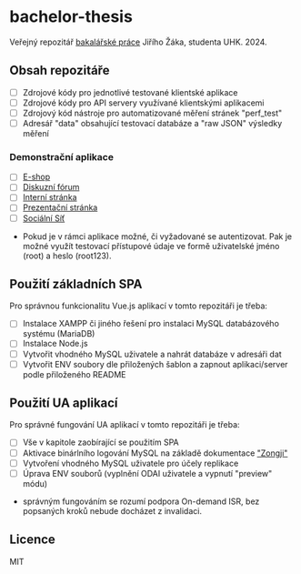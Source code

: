 # bachelor-thesis

Veřejný repozitář [bakalářské práce](https://theses.cz/id/gobwx2/) Jiřího Žáka, studenta UHK. 2024. 

## Obsah repozitáře

- [ ] Zdrojové kódy pro jednotlivé testované klientské aplikace
- [ ] Zdrojové kódy pro API servery využívané klientskými aplikacemi
- [ ] Zdrojový kód nástroje pro automatizované měření stránek "perf_test"
- [ ] Adresář "data" obsahující testovací databáze a "raw JSON" výsledky měření

### Demonstrační aplikace

- [ ] [E-shop](https://b0.gs-empire.com/)
- [ ] [Diskuzní fórum](https://b1.gs-empire.com/)
- [ ] [Interní stránka](https://b2.gs-empire.com/)
- [ ] [Prezentační stránka](https://b3.gs-empire.com/)
- [ ] [Sociální Síť](https://b4.gs-empire.com/)

* Pokud je v rámci aplikace možné, či vyžadované se autentizovat. Pak je možné využít testovací přístupové údaje ve formě uživatelské jméno (root) a heslo (root123).

## Použití základních SPA

Pro správnou funkcionalitu Vue.js aplikací v tomto repozitáři je třeba:

- [ ] Instalace XAMPP či jiného řešení pro instalaci MySQL databázového systému (MariaDB)
- [ ] Instalace Node.js
- [ ] Vytvořit vhodného MySQL uživatele a nahrát databáze v adresáři dat
- [ ] Vytvořit ENV soubory dle přiložených šablon a zapnout aplikaci/server podle přiloženého README

## Použití UA aplikací

Pro správné fungování UA aplikací v tomto repozitáři je třeba:

- [ ] Vše v kapitole zaobírající se použitím SPA
- [ ] Aktivace binárlního logování MySQL na základě dokumentace ["Zongji"](https://www.npmjs.com/package/zongji)
- [ ] Vytvoření vhodného MySQL uživatele pro účely replikace
- [ ] Úprava ENV souborů (vyplnění ODAI uživatele a vypnutí "preview" módu)

* správným fungováním se rozumí podpora On-demand ISR, bez popsaných kroků nebude docházet z invalidaci.

## Licence

MIT
